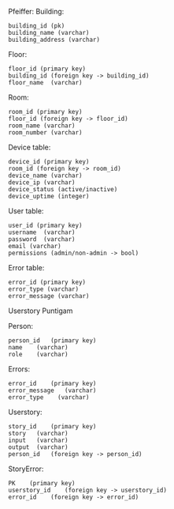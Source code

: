 Pfeiffer:
Building:

    building_id (pk)
    building_name (varchar)
    building_address (varchar)

Floor:

    floor_id (primary key)
    building_id (foreign key -> building_id)
    floor_name  (varchar)

Room:

    room_id (primary key)
    floor_id (foreign key -> floor_id)
    room_name (varchar)
    room_number (varchar)

Device table:

    device_id (primary key)
    room_id (foreign key -> room_id)
    device_name (varchar)
    device_ip (varchar)
    device_status (active/inactive)
    device_uptime (integer)

User table:

    user_id (primary key)
    username  (varchar)
    password  (varchar)
    email (varchar)
    permissions (admin/non-admin -> bool)

Error table:

    error_id (primary key)
    error_type (varchar)
    error_message (varchar)


Userstory Puntigam

Person:

    person_id   (primary key)
    name    (varchar)
    role    (varchar)

Errors:
    
    error_id    (primary key)
    error_message   (varchar)
    error_type    (varchar)
    
Userstory:

    story_id    (primary key)
    story   (varchar)
    input   (varchar)
    output  (varchar)
    person_id   (foreign key -> person_id)
    
StoryError:

    PK    (primary key)
    userstory_id    (foreign key -> userstory_id)
    error_id    (foreign key -> error_id)
